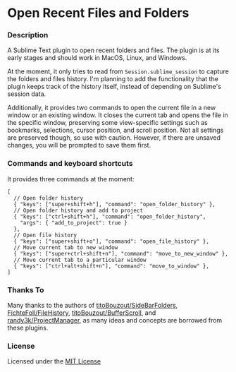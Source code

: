 # Open Recent Files and Folders

### Description

A Sublime Text plugin to open recent folders and files. The plugin is at its early stages and should work in MacOS, Linux, and Windows.

At the moment, it only tries to read from `Session.sublime_session` to capture the folders and files history. I'm planning to add the functionality that the plugin keeps track of the history itself, instead of depending on Sublime's session data.

Additionally, it provides two commands to open the current file in a new window or an existing window. It closes the current tab and opens the file in the specific window, preserving some view-specific settings such as bookmarks, selections, cursor position, and scroll position. Not all settings are preserved though, so use with caution. However, if there are unsaved changes, you will be prompted to save them first.

### Commands and keyboard shortcuts

It provides three commands at the moment:

```
[
  // Open folder history
  { "keys": ["super+shift+h"], "command": "open_folder_history" },
  // Open folder history and add to project
  { "keys": ["ctrl+shift+h"], "command": "open_folder_history",
    "args": { "add_to_project": true }
  },
  // Open file history
  { "keys": ["super+shift+o"], "command": "open_file_history" },
  // Move current tab to new window
  { "keys": ["super+ctrl+shift+n"], "command": "move_to_new_window" },
  // Move current tab to a particular window
  { "keys": ["ctrl+alt+shift+n"], "command": "move_to_window" },
]
```

### Thanks To

Many thanks to the authors of [titoBouzout/SideBarFolders](https://github.com/titoBouzout/SideBarFolders), [FichteFoll/FileHistory](https://github.com/FichteFoll/FileHistory), [titoBouzout/BufferScroll](https://github.com/titoBouzout/BufferScroll), and [randy3k/ProjectManager](https://github.com/randy3k/ProjectManager), as many ideas and concepts are borrowed from these plugins.

### License

Licensed under the [MIT License](http://www.opensource.org/licenses/mit-license.php)